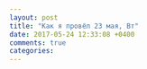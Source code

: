 ```yaml
---
layout: post
title: "Как я провёл 23 мая, Вт"
date: 2017-05-24 12:33:08 +0400
comments: true
categories: 
---
```


